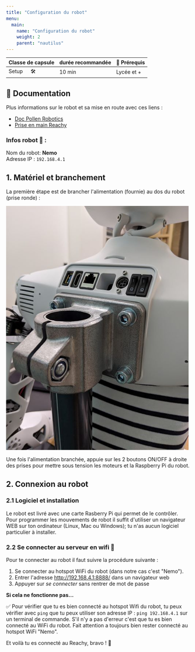 ```yaml
---
title: "Configuration du robot"
menu:
  main:
    name: "Configuration du robot"
    weight: 2
    parent: "nautilus"
---
```


| Classe de capsule  | durée recommandée | 🎒 Prérequis |
|:-------------------|:------------------|-----------|
| Setup  &emsp;  🛠️  | 10 min            | Lycée et +     |
 

## 📗 Documentation

Plus informations sur le robot et sa mise en route avec ces liens :  
- [Doc Pollen Robotics](https://pollen-robotics.github.io/reachy-2019-docs/docs/getting-started/)  
- [Prise en main Reachy](https://github.com/ta18/Reachy_Nautilus/blob/main/Prise%20en%20main.md)

  
### **Infos robot 🤖** : 
Nom du robot: **Nemo**  
Adresse IP : `192.168.4.1` 

## 1. Matériel et branchement

La première étape est de brancher l'alimentation (fournie) au dos du robot (prise ronde) :

![Dos du robot](img/reachy-back-fixation.png)

Une fois l'alimentation branchée, appuie sur les 2 boutons ON/OFF à droite des prises pour mettre sous tension les moteurs et la Raspberry Pi du robot.

## 2. Connexion au robot

### 2.1 Logiciel et installation

Le robot est livré avec une carte Rasberry Pi qui permet de le contrôler.
Pour programmer les mouvements de robot il suffit d'utiliser un navigateur WEB sur ton ordinateur (Linux, Mac ou Windows); tu n'as aucun logiciel particulier à installer. 

### 2.2 Se connecter au serveur en wifi 📶

Pour te connecter au robot il faut suivre la procédure suivante :

1. Se connecter au hotspot WiFi du robot (dans notre cas c'est "Nemo").
2. Entrer l'adresse http://192.168.4.1:8888/ dans un navigateur web
3. Appuyer sur *se connecter* sans rentrer de mot de passe 

**Si cela ne fonctionne pas...** 

✅ Pour vérifier que tu es bien connecté au hotspot Wifi du robot, tu peux vérifier avec `ping` que tu peux utiliser son adresse IP :
`ping 192.168.4.1` sur un terminal de commande. S'il n'y a pas d'erreur c'est que tu es bien connecté au WiFi du robot.
Fait attention a toujours bien rester connecté au hotspot WiFi "Nemo". 

Et voilà tu es connecté au Reachy, bravo ! 🎉
